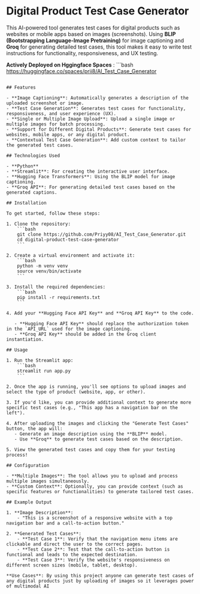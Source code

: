 # Digital Product Test Case Generator

This AI-powered tool generates test cases for digital products such as websites or mobile apps based on images (screenshots). Using **BLIP (Bootstrapping Language-Image Pretraining)** for image captioning and **Groq** for generating detailed test cases, this tool makes it easy to write test instructions for functionality, responsiveness, and UX testing.

**Actively Deployed on Hggingface Spaces** :  ```bash 
https://huggingface.co/spaces/prii8/AI_Test_Case_Generator 
``` (you can access the app directly from this link)

## Features

- **Image Captioning**: Automatically generates a description of the uploaded screenshot or image.
- **Test Case Generation**: Generates test cases for functionality, responsiveness, and user experience (UX).
- **Single or Multiple Image Upload**: Upload a single image or multiple images for batch processing.
- **Support for Different Digital Products**: Generate test cases for websites, mobile apps, or any digital product.
- **Contextual Test Case Generation**: Add custom context to tailor the generated test cases.

## Technologies Used

- **Python**
- **Streamlit**: For creating the interactive user interface.
- **Hugging Face Transformers**: Using the BLIP model for image captioning.
- **Groq API**: For generating detailed test cases based on the generated captions.

## Installation

To get started, follow these steps:

1. Clone the repository:
    ```bash
    git clone https://github.com/Priyy08/AI_Test_Case_Generator.git
    cd digital-product-test-case-generator
    ```

2. Create a virtual environment and activate it:
    ```bash
    python -m venv venv
    source venv/bin/activate
    ```

3. Install the required dependencies:
    ```bash
    pip install -r requirements.txt
    ```

4. Add your **Hugging Face API Key** and **Groq API Key** to the code. 

   - **Hugging Face API Key** should replace the authorization token in the `API_URL` used for the image captioning.
   - **Groq API Key** should be added in the Groq client instantiation.
   
## Usage

1. Run the Streamlit app:
    ```bash
    streamlit run app.py
    ```

2. Once the app is running, you'll see options to upload images and select the type of product (website, app, or other). 

3. If you'd like, you can provide additional context to generate more specific test cases (e.g., "This app has a navigation bar on the left").

4. After uploading the images and clicking the "Generate Test Cases" button, the app will:
   - Generate an image description using the **BLIP** model.
   - Use **Groq** to generate test cases based on the description.

5. View the generated test cases and copy them for your testing process!

## Configuration

- **Multiple Images**: The tool allows you to upload and process multiple images simultaneously.
- **Custom Context**: Optionally, you can provide context (such as specific features or functionalities) to generate tailored test cases.

## Example Output

1. **Image Description**:
    - "This is a screenshot of a responsive website with a top navigation bar and a call-to-action button."

2. **Generated Test Cases**:
    - **Test Case 1**: Verify that the navigation menu items are clickable and direct the user to the correct pages.
    - **Test Case 2**: Test that the call-to-action button is functional and leads to the expected destination.
    - **Test Case 3**: Verify the website's responsiveness on different screen sizes (mobile, tablet, desktop).

**Use Cases**: By using this project anyone can generate test cases of any digital products just by uploading of images so it leverages power of multimodal AI

